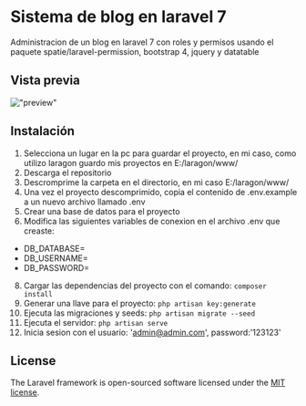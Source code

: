 # Sistema de blog en laravel 7 

Administracion de un blog en laravel 7 con roles y permisos usando el paquete spatie/laravel-permission, bootstrap 4, jquery y datatable

## Vista previa
!["preview"](https://github.com/Juliosgd/blog-with-admin-panel/blob/master/public/assets/images/screenshot.png "preview")	

## Instalación
1. Selecciona un lugar en la pc para guardar el proyecto, en mi caso, como utilizo laragon guardo mis proyectos en E:/laragon/www/
2. Descarga el repositorio 
3. Descromprime la carpeta en el directorio, en mi caso E:/laragon/www/
4. Una vez el proyecto descomprimido, copia el contenido de .env.example a un nuevo archivo llamado .env
6. Crear una base de datos para el proyecto
7. Modifica las siguientes variables de conexion en el archivo .env que creaste:
* DB_DATABASE=
* DB_USERNAME=
* DB_PASSWORD=
8. Cargar las dependencias del proyecto con el comando: `composer install`
9. Generar una llave para el proyecto: `php artisan key:generate`
10. Ejecuta las migraciones y seeds: `php artisan migrate --seed`
11. Ejecuta el servidor: `php artisan serve`
12. Inicia sesion con el usuario: 'admin@admin.com', password:'123123'
## License

The Laravel framework is open-sourced software licensed under the [MIT license](https://opensource.org/licenses/MIT).
